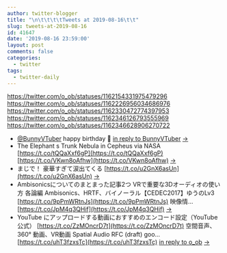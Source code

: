 ```yaml
---
author: twitter-blogger
title: "\n\t\t\t\tTweets at 2019-08-16\t\t"
slug: tweets-at-2019-08-16
id: 41647
date: '2019-08-16 23:59:00'
layout: post
comments: false
categories:
  - twitter
tags:
  - twitter-daily
---
```


https://twitter.com/o_ob/statuses/1162154331975479296 https://twitter.com/o_ob/statuses/1162226956034686976 https://twitter.com/o_ob/statuses/1162330472774397953 https://twitter.com/o_ob/statuses/1162346126793555969 https://twitter.com/o_ob/statuses/1162346628906270722  

*   [@BunnyVTuber](https://twitter.com/BunnyVTuber) happy birthday 🥳 [in reply to BunnyVTuber](https://twitter.com/BunnyVTuber/statuses/1162153776561573888) [->](https://twitter.com/o_ob/statuses/1162154331975479296)
*   The Elephant s Trunk Nebula in Cepheus via NASA [https://t.co/tQQaXxf6gP](https://t.co/tQQaXxf6gP) [https://t.co/VKwn8oAfhw](https://t.co/VKwn8oAfhw) [->](https://twitter.com/o_ob/statuses/1162226956034686976)
*   まじで！ 豪華すぎて涙出てくる [https://t.co/u2GnX6asUn](https://t.co/u2GnX6asUn) [->](https://twitter.com/o_ob/statuses/1162330472774397953)
*   Ambisonicsについてのまとまった記事2つ VRで重要な3Dオーディオの使い方 各論編 Ambisonics、HRTF、バイノーラル【CEDEC2017】ゆうのLv3 [https://t.co/9pPmWRtnJs](https://t.co/9pPmWRtnJs) 映像情… [https://t.co/JpM4q3QHif](https://t.co/JpM4q3QHif) [->](https://twitter.com/o_ob/statuses/1162346126793555969)
*   YouTube にアップロードする動画におすすめのエンコード設定（YouTube公式） [https://t.co/ZzMOncrD7t](https://t.co/ZzMOncrD7t) 空間音声、360° 動画、VR動画 Spatial Audio RFC (draft) goo… [https://t.co/uhT3fzxsTc](https://t.co/uhT3fzxsTc) [in reply to o_ob](https://twitter.com/o_ob/statuses/1162346126793555969) [->](https://twitter.com/o_ob/statuses/1162346628906270722)